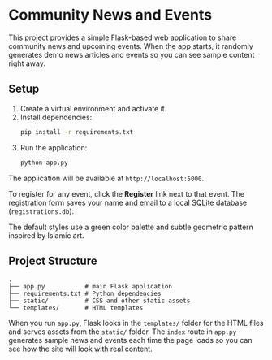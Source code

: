 # Community News and Events

This project provides a simple Flask-based web application to share community news and upcoming events.
When the app starts, it randomly generates demo news articles and events so you can see sample content right away.

## Setup

1. Create a virtual environment and activate it.
2. Install dependencies:
   ```bash
   pip install -r requirements.txt
   ```
3. Run the application:
   ```bash
   python app.py
   ```

The application will be available at `http://localhost:5000`.

To register for any event, click the **Register** link next to that event. The
registration form saves your name and email to a local SQLite database
(`registrations.db`).

The default styles use a green color palette and subtle geometric pattern inspired by Islamic art.

## Project Structure

```
.
├── app.py           # main Flask application
├── requirements.txt # Python dependencies
├── static/          # CSS and other static assets
└── templates/       # HTML templates
```

When you run `app.py`, Flask looks in the `templates/` folder for the HTML files
and serves assets from the `static/` folder. The `index` route in `app.py`
generates sample news and events each time the page loads so you can see how the
site will look with real content.
